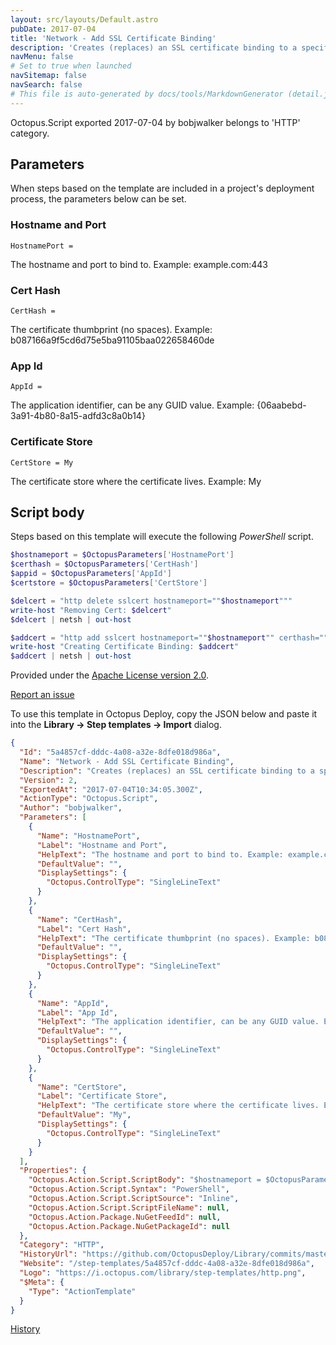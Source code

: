 ```yaml
---
layout: src/layouts/Default.astro
pubDate: 2017-07-04
title: 'Network - Add SSL Certificate Binding'
description: 'Creates (replaces) an SSL certificate binding to a specific hostname and port using NETSH.'
navMenu: false
# Set to true when launched
navSitemap: false
navSearch: false
# This file is auto-generated by docs/tools/MarkdownGenerator (detail.js)
---
```


Octopus.Script exported 2017-07-04 by bobjwalker belongs to 'HTTP' category.

## Parameters

When steps based on the template are included in a project's deployment process, the parameters below can be set.


<div class="param">

### Hostname and Port

`HostnamePort = `

The hostname and port to bind to. Example: example.com:443

</div>
        
<div class="param">

### Cert Hash

`CertHash = `

The certificate thumbprint (no spaces). Example: b087166a9f5cd6d75e5ba91105baa022658460de

</div>
        
<div class="param">

### App Id

`AppId = `

The application identifier, can be any GUID value. Example: {06aabebd-3a91-4b80-8a15-adfd3c8a0b14}

</div>
        
<div class="param">

### Certificate Store

`CertStore = My`

The certificate store where the certificate lives. Example: My

</div>
        

## Script body

Steps based on this template will execute the following *PowerShell* script.

```powershell
$hostnameport = $OctopusParameters['HostnamePort']
$certhash = $OctopusParameters['CertHash']
$appid = $OctopusParameters['AppId']
$certstore = $OctopusParameters['CertStore']

$delcert = "http delete sslcert hostnameport=""$hostnameport"""
write-host "Removing Cert: $delcert"
$delcert | netsh | out-host

$addcert = "http add sslcert hostnameport=""$hostnameport"" certhash=""$certhash"" appid=""$appid"" certstore=$certstore"
write-host "Creating Certificate Binding: $addcert"
$addcert | netsh | out-host
```

Provided under the [Apache License version 2.0](https://github.com/OctopusDeploy/Library/blob/master/LICENSE.txt).

[Report an issue](https://github.com/OctopusDeploy/Library/issues/new?assignees=&labels=&projects=&template=bug-report.yml&title=Issue%20with%20Network%20-%20Add%20SSL%20Certificate%20Binding&step-template=Network%20-%20Add%20SSL%20Certificate%20Binding)

<div class="get-json">

To use this template in Octopus Deploy, copy the JSON below and paste it into the **Library → Step templates → Import** dialog.

```json
{
  "Id": "5a4857cf-dddc-4a08-a32e-8dfe018d986a",
  "Name": "Network - Add SSL Certificate Binding",
  "Description": "Creates (replaces) an SSL certificate binding to a specific hostname and port using NETSH.",
  "Version": 2,
  "ExportedAt": "2017-07-04T10:34:05.300Z",
  "ActionType": "Octopus.Script",
  "Author": "bobjwalker",
  "Parameters": [
    {
      "Name": "HostnamePort",
      "Label": "Hostname and Port",
      "HelpText": "The hostname and port to bind to. Example: example.com:443",
      "DefaultValue": "",
      "DisplaySettings": {
        "Octopus.ControlType": "SingleLineText"
      }
    },
    {
      "Name": "CertHash",
      "Label": "Cert Hash",
      "HelpText": "The certificate thumbprint (no spaces). Example: b087166a9f5cd6d75e5ba91105baa022658460de",
      "DefaultValue": "",
      "DisplaySettings": {
        "Octopus.ControlType": "SingleLineText"
      }
    },
    {
      "Name": "AppId",
      "Label": "App Id",
      "HelpText": "The application identifier, can be any GUID value. Example: {06aabebd-3a91-4b80-8a15-adfd3c8a0b14}",
      "DefaultValue": "",
      "DisplaySettings": {
        "Octopus.ControlType": "SingleLineText"
      }
    },
    {
      "Name": "CertStore",
      "Label": "Certificate Store",
      "HelpText": "The certificate store where the certificate lives. Example: My",
      "DefaultValue": "My",
      "DisplaySettings": {
        "Octopus.ControlType": "SingleLineText"
      }
    }
  ],
  "Properties": {
    "Octopus.Action.Script.ScriptBody": "$hostnameport = $OctopusParameters['HostnamePort']\n$certhash = $OctopusParameters['CertHash']\n$appid = $OctopusParameters['AppId']\n$certstore = $OctopusParameters['CertStore']\n\n$delcert = \"http delete sslcert hostnameport=\"\"$hostnameport\"\"\"\nwrite-host \"Removing Cert: $delcert\"\n$delcert | netsh | out-host\n\n$addcert = \"http add sslcert hostnameport=\"\"$hostnameport\"\" certhash=\"\"$certhash\"\" appid=\"\"$appid\"\" certstore=$certstore\"\nwrite-host \"Creating Certificate Binding: $addcert\"\n$addcert | netsh | out-host",
    "Octopus.Action.Script.Syntax": "PowerShell",
    "Octopus.Action.Script.ScriptSource": "Inline",
    "Octopus.Action.Script.ScriptFileName": null,
    "Octopus.Action.Package.NuGetFeedId": null,
    "Octopus.Action.Package.NuGetPackageId": null
  },
  "Category": "HTTP",
  "HistoryUrl": "https://github.com/OctopusDeploy/Library/commits/master/step-templates//opt/buildagent/work/75443764cd38076d/step-templates/network-add-ssl-certificate-binding.json",
  "Website": "/step-templates/5a4857cf-dddc-4a08-a32e-8dfe018d986a",
  "Logo": "https://i.octopus.com/library/step-templates/http.png",
  "$Meta": {
    "Type": "ActionTemplate"
  }
}
```

[History](https://github.com/OctopusDeploy/Library/commits/master/step-templates/https://github.com/OctopusDeploy/Library/commits/master/step-templates//opt/buildagent/work/75443764cd38076d/step-templates/network-add-ssl-certificate-binding.json)

</div>
